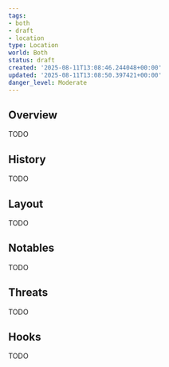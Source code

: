```yaml
---
tags:
- both
- draft
- location
type: Location
world: Both
status: draft
created: '2025-08-11T13:08:46.244048+00:00'
updated: '2025-08-11T13:08:50.397421+00:00'
danger_level: Moderate
---
```



## Overview

TODO
## History

TODO
## Layout

TODO
## Notables

TODO
## Threats

TODO
## Hooks

TODO
